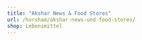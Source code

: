 ```yaml
---
title: "Akshar News & Food Stores"
url: /horsham/akshar-news-und-food-stores/
shop: Lebensmittel
---
```

